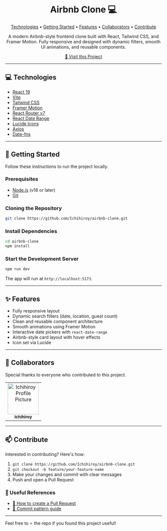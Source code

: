<h1 align="center" style="font-weight: bold;">Airbnb Clone 💻</h1>

<p align="center">
<a href="#technologies">Technologies</a> •
<a href="#getting-started">Getting Started</a> •
<a href="#features">Features</a> •
<a href="#collaborators">Collaborators</a> •
<a href="#contribute">Contribute</a> 
</p>

<p align="center">A modern Airbnb-style frontend clone built with React, Tailwind CSS, and Framer Motion. Fully responsive and designed with dynamic filters, smooth UI animations, and reusable components.</p>

<p align="center">
<a href="https://github.com/Ichihiroy/airbnb-clone">📱 Visit this Project</a>
</p>

---

<h2 id="technologies">💻 Technologies</h2>

- [React 19](https://reactjs.org/)
- [Vite](https://vitejs.dev/)
- [Tailwind CSS](https://tailwindcss.com/)
- [Framer Motion](https://www.framer.com/motion/)
- [React Router v7](https://reactrouter.com/)
- [React Date Range](https://github.com/hypeserver/react-date-range)
- [Lucide Icons](https://lucide.dev/)
- [Axios](https://axios-http.com/)
- [Date-fns](https://date-fns.org/)

---

<h2 id="getting-started">🚀 Getting Started</h2>

Follow these instructions to run the project locally.

### Prerequisites

- [Node.js](https://nodejs.org/) (v18 or later)
- [Git](https://git-scm.com/)

### Cloning the Repository

```bash
git clone https://github.com/Ichihiroy/airbnb-clone.git
```

### Install Dependencies

```bash
cd airbnb-clone
npm install
```

### Start the Development Server

```bash
npm run dev
```

The app will run at `http://localhost:5173`.

---

<h2 id="features">✨ Features</h2>

- Fully responsive layout
- Dynamic search filters (date, location, guest count)
- Clean and reusable component architecture
- Smooth animations using Framer Motion
- Interactive date pickers with `react-date-range`
- Airbnb-style card layout with hover effects
- Icon set via Lucide

---

<h2 id="collaborators">🤝 Collaborators</h2>

<p>Special thanks to everyone who contributed to this project.</p>

<table>
<tr>

<td align="center">
<a href="https://github.com/Ichihiroy">
<img src="https://avatars.githubusercontent.com/Ichihiroy?v=4" width="100px;" alt="Ichihiroy Profile Picture"/><br>
<sub><b>Ichihiroy</b></sub>
</a>
</td>

</tr>
</table>

---

<h2 id="contribute">📫 Contribute</h2>

Interested in contributing? Here's how:

1. `git clone https://github.com/Ichihiroy/airbnb-clone.git`
2. `git checkout -b feature/your-feature-name`
3. Make your changes and commit with clear messages
4. Push and open a Pull Request

### 📘 Useful References

- [📝 How to create a Pull Request](https://www.atlassian.com/git/tutorials/making-a-pull-request)
- [💾 Commit pattern guide](https://gist.github.com/joshbuchea/6f47e86d2510bce28f8e7f42ae84c716)

---

Feel free to ⭐️ the repo if you found this project useful!